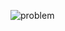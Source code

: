 ![problem](https://github.com/sathiiii/codeBase/blob/master/codeBase/moraXtreme%20Past%20Problems/moraXtreme1.0/Lazy%20Pleas/problem.jpg)
